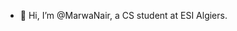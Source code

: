 - 👋 Hi, I’m @MarwaNair, a CS student at ESI Algiers.

<!---
MarwaNair/MarwaNair is a ✨ special ✨ repository because its `README.md` (this file) appears on your GitHub profile.
You can click the Preview link to take a look at your changes.
--->
